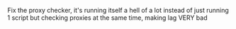Fix the proxy checker, it's running itself a hell of a lot instead of just running 1 script but checking proxies at the same time, making lag VERY bad